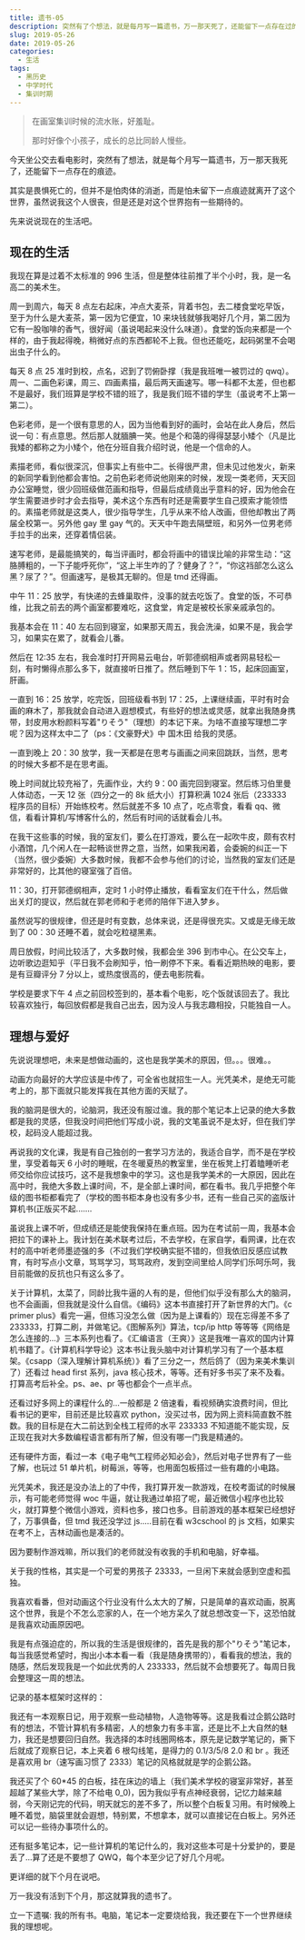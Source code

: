 ```yaml
---
title: 遗书-05
description: 突然有了个想法，就是每月写一篇遗书，万一那天死了，还能留下一点存在过的痕迹。
slug: 2019-05-26
date: 2019-05-26
categories:
  - 生活
tags:
  - 黑历史
  - 中学时代
  - 集训时期
---
```


> 在画室集训时候的流水账，好羞耻。
> 
> 那时好像个小孩子，成长的总比同龄人慢些。

今天坐公交去看电影时，突然有了想法，就是每个月写一篇遗书，万一那天我死了，还能留下一点存在的痕迹。

其实是畏惧死亡的，但并不是怕肉体的消逝，而是怕未留下一点痕迹就离开了这个世界，虽然说我这个人很丧，但是还是对这个世界抱有一些期待的。

先来说说现在的生活吧。

## 现在的生活

我现在算是过着不太标准的 996 生活，但是整体往前推了半个小时，我，是一名高二的美术生。

周一到周六，每天 8 点左右起床，冲点大麦茶，背着书包，去二楼食堂吃早饭，至于为什么是大麦茶，第一因为它便宜，10 来块钱就够我喝好几个月，第二因为它有一股咖啡的香气，很好闻（虽说喝起来没什么味道）。食堂的饭向来都是一个样的，由于我起得晚，稍微好点的东西都轮不上我。但也还能吃，起码粥里不会喝出虫子什么的。

每天 8 点 25 准时到校，点名，迟到了罚俯卧撑（我是我班唯一被罚过的 qwq）。周一、二画色彩课，周三、四画素描，最后两天画速写。哪一科都不太差，但也都不是最好，我们班算是学校不错的班了，我是我们班不错的学生（虽说考不上第一第二）。

色彩老师，是一个很有意思的人，因为当他看到好的画时，会站在此人身后，然后说一句：有点意思。然后那人就腼腆一笑。他是个和蔼的得得瑟瑟小矮个（凡是比我矮的都称之为小矮个，他在分班自我介绍时说，他是一个信命的人。

素描老师，看似很深沉，但事实上有些中二。长得很严肃，但未见过他发火，新来的新同学看到他都会害怕。之前色彩老师说他刚来的时候，发现一类老师，天天回办公室睡觉，很少回班级做范画和指导，但最后成绩竟出乎意料的好，因为他会在学生需要进步时才会去指导，美术这个东西有时还是需要学生自己摸索才能领悟的。素描老师就是这类人，很少指导学生，几乎从来不给人改画，但他却教出了两届全校第一。另外他 gay 里 gay 气的。天天中午跑去隔壁班，和另外一位男老师手拉手的出来，还穿着情侣装。

速写老师，是最能搞笑的，每当评画时，都会将画中的错误比喻的非常生动：“这胳膊粗的，一下子能呼死你”，“这上半生咋的了？健身了？”，“你这裆部怎么这么黑？尿了？”。但画速写，是极其无聊的。但是 tmd 还得画。

中午 11：25 放学，有快递的去蜂巢取件，没事的就去吃饭了。食堂的饭，不可恭维，比我之前去的两个画室都要难吃，这食堂，肯定是被校长家亲戚承包的。

我基本会在 11：40 左右回到寝室，如果那天周五，我会洗澡，如果不是，我会学习，如果实在累了，就看会儿番。

然后在 12:35 左右，我会准时打开网易云电台，听郭德纲相声或者网易轻松一刻，有时懒得点那么多下，就直接听日推了。然后睡到下午 1：15，起床回画室，肝画。

一直到 16：25 放学，吃完饭，回班级看书到 17：25，上课继续画，平时有时会画的麻木了，那我就会自动进入遐想模式，有些好的想法或灵感，就拿出我随身携带，封皮用水粉颜料写着"りそう"（理想）的本记下来。为啥不直接写理想二字呢？因为这样太中二了（ps：《文豪野犬》中 国木田 给我的灵感。

一直到晚上 20：30 放学，我一天都是在思考与画画之间来回跳跃，当然，思考的时候大多都不是在思考画。

晚上时间就比较充裕了，先画作业，大约 9：00 画完回到寝室。然后练习伯里曼人体动态，一天 12 张（四分之一的 8k 纸大小）打算积满 1024 张后（233333 程序员的目标）开始练校考。然后就差不多 10 点了，吃点零食，看看 qq、微信，看看计算机/写博客什么的，然后有时间的话就看会儿书。

在我干这些事的时候，我的室友们，要么在打游戏，要么在一起吹牛皮，颇有农村小酒馆，几个闲人在一起畅谈世界之意，当然，如果我闲着，会委婉的纠正一下（当然，很少委婉）大多数时候，我都不会参与他们的讨论，当然我的室友们还是非常好的，比其他的寝室强了百倍。

11：30，打开郭德纲相声，定时 1 小时停止播放，看看室友们在干什么，然后做出关灯的提议，然后就在郭老师和于老师的陪伴下进入梦乡。

虽然说写的很规律，但还是时有变数，总体来说，还是得很充实。又或是无缘无故到了 00：30 还睡不着，就会吃粒褪黑素。

周日放假，时间比较活了，大多数时候，我都会坐 396 到市中心。在公交车上，边听歌边逛知乎（平日我不会刷知乎，怕一刷停不下来。看看近期热映的电影，要是有豆瓣评分 7 分以上，或热度很高的，便去电影院看。

学校是要求下午 4 点之前回校签到的，基本看个电影，吃个饭就该回去了。我比较喜欢独行，每回放假都是我自己出去，因为没人与我志趣相投，只能独自一人。

## 理想与爱好

先说说理想吧，未来是想做动画的，这也是我学美术的原因，但。。。很难。。

动画方向最好的大学应该是中传了，可全省也就招生一人。光凭美术，是绝无可能考上的，那下面就只能发挥我在其他方面的天赋了。

我的脑洞是很大的，论脑洞，我还没有服过谁。我的那个笔记本上记录的绝大多数都是我的灵感，但我没时间把他们写成小说，我的文笔虽说不是太好，但在我们学校，起码没人能超过我。

再说我的文化课，我是有自己独创的一套学习方法的，我适合自学，而不是在学校里，享受着每天 6 小时的睡眠，在冬暖夏热的教室里，坐在板凳上打着瞌睡听老师交给你应试技巧，这不是我想象中的学习。这也是我学美术的一大原因，因此在高中时，我绝大多数上课时间，不，是全部上课时间，都在看书。我几乎把整个年级的图书柜都看完了（学校的图书柜本身也没有多少书，还有一些自己买的盗版计算机书(正版买不起.......

虽说我上课不听，但成绩还是能使我保持在重点班。因为在考试前一周，我基本会把拉下的课补上。我计划在美术联考过后，不去学校，在家自学，看网课，比在农村的高中听老师墨迹强的多（不过我们学校确实挺不错的，但我依旧反感应试教育，有时写点小文章，骂骂学习，骂骂政府，发到空间里给人同学们乐呵乐呵，我目前能做的反抗也只有这么多了。

关于计算机，太菜了，同龄比我牛逼的人有的是，但他们似乎没有那么大的脑洞，也不会画画，但我就是没什么自信。《编码》这本书直接打开了新世界的大门。《c primer plus》看完一遍，但练习没怎么做（因为是上课看的）现在忘得差不多了 233333，打算二刷，并做笔记。《图解系列》算法，tcp/ip http 等等等《网络是怎么连接的...》三本系列也看了。《汇编语言（王爽）》这是我唯一喜欢的国内计算机书籍了。《计算机科学导论》这本书让我头脑中对计算机学习有了一个基本框架。《csapp（深入理解计算机系统）》看了三分之一，然后鸽了（因为来美术集训了）还看过 head first 系列，java 核心技术，等等。还有好多书买了来不及看。打算高考后补全。ps、ae、pr 等也都会个一点半点。

还看过好多网上的课程什么的...一般都是 2 倍速看，看视频确实浪费时间，但比看书记的更牢，目前还是比较喜欢 python，没买过书，因为网上资料简直数不胜数。我的目标是在大二前达到全栈工程师的水平 233333 不知道能不能实现，反正现在我对大多数编程语言都有所了解，但没有哪一门我是精通的。

还有硬件方面，看过一本《电子电气工程师必知必会》，然后对电子世界有了一些了解，也玩过 51 单片机，树莓派，等等，也用面包板搭过一些有趣的小电路。

光凭美术，我还是没办法上的了中传，我打算开发一款游戏，在校考面试的时候展示，有可能老师觉得 woc 牛逼，就让我通过单招了呢，最近微信小程序也比较火，就打算整个微信小游戏，资料也多，接口也多。目前游戏的基本框架已经想好了，万事俱备，但 tmd 我还没学过 js.....目前在看 w3cschool 的 js 文档，如果实在考不上，吉林动画也是凑活的。

因为要制作游戏嘛，所以我们的老师就没有收我的手机和电脑，好幸福。

关于我的性格，其实是一个可爱的男孩子 23333，一旦闲下来就会感到空虚和孤独。

我喜欢看番，但对动画这个行业没有什么太大的了解，只是简单的喜欢动画，脱离这个世界，我是个不怎么恋家的人，在一个地方呆久了就总想改变一下，这恐怕就是我喜欢动画原因吧。

我是有点强迫症的，所以我的生活是很规律的，首先是我的那个"りそう"笔记本，每当我感觉希望时，掏出小本本看一看（我是随身携带的），看看我的想法，我的随感，然后发现我是一个如此优秀的人 233333，然后就不会想要死了。每周日我会整理这一周的想法。

记录的基本框架时这样的：

我还有一本观察日记，用于观察一些动植物，人造物等等。这是我看过企鹅公路时有的想法，不管计算机有多精密，人的想象力有多丰富，还是比不上大自然的魅力，我还是想要回归自然。我选择的本时线圈网格本，原先是记数学笔记的，撕下后就成了观察日记，本上夹着 6 根勾线笔，是得力的 0.1/3/5/8 2.0 和 br 。我还是喜欢用 br（速写画习惯了 2333）笔记的风格就就是学的企鹅公路。

我还买了个 60\*45 的白板，挂在床边的墙上（我们美术学校的寝室非常好，甚至超越了某些大学，除了不给电 0_0)，因为我似乎有点神经衰弱，记忆力越来越弱，今天刚记完的代码，明天就忘的差不多了，所以整个白板复习用。有时候晚上睡不着觉，脑袋里就会遐想，特别累，不想拿本，就可以直接记在白板上。另外还可以记一些待办事项什么的。

还有挺多笔记本，记一些计算机的笔记什么的，我对这些本可是十分爱护的，要是丢了...算了还是不要想了 QWQ，每个本至少记了好几个月呢。

更详细的就下个月在说吧。

万一我没有活到下个月，那这就算我的遗书了。

立一下遗嘱: 我的所有书。电脑，笔记本一定要烧给我，我还要在下一个世界继续我的理想呢。
